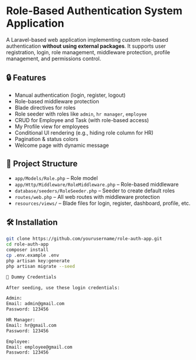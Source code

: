 # Role-Based Authentication System Application

A Laravel-based web application implementing custom role-based authentication **without using external packages**. It supports user registration, login, role management, middleware protection, profile management, and permissions control.

## 🔒 Features

- Manual authentication (login, register, logout)
- Role-based middleware protection
- Blade directives for roles
- Role seeder with roles like `admin`, `hr manager`, `employee`
- CRUD for Employee and Task (with role-based access)
- My Profile view for employees
- Conditional UI rendering (e.g., hiding role column for HR)
- Pagination & status colors
- Welcome page with dynamic message

## 📁 Project Structure

- `app/Models/Role.php` – Role model
- `app/Http/Middleware/RoleMiddleware.php` – Role-based middleware
- `database/seeders/RoleSeeder.php` – Seeder to create default roles
- `routes/web.php` – All web routes with middleware protection
- `resources/views/` – Blade files for login, register, dashboard, profile, etc.

## 🛠 Installation

```bash
git clone https://github.com/yourusername/role-auth-app.git
cd role-auth-app
composer install
cp .env.example .env
php artisan key:generate
php artisan migrate --seed

🧪 Dummy Credentials

After seeding, use these login credentials:

Admin:
Email: admin@gmail.com
Password: 123456

HR Manager:
Email: hr@gmail.com
Password: 123456

Employee:
Email: employee@gmail.com
Password: 123456
